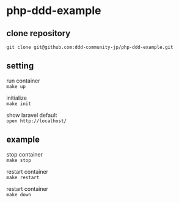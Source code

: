 # php-ddd-example

## clone repository 
`git clone git@github.com:ddd-community-jp/php-ddd-example.git`


## setting
run container  
`make up`

initialize  
`make init`

show laravel default  
`open http://localhost/`

## example
stop container  
`make stop`

restart container  
`make restart`

restart container  
`make down`
